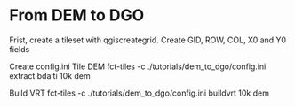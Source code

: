 # From DEM to DGO

Frist, create a tileset with qgiscreategrid. Create GID, ROW, COL, X0 and Y0 fields 
<!-- Modifier le nom des champs dans le code -->

Create config.ini
Tile DEM
fct-tiles -c ./tutorials/dem_to_dgo/config.ini extract bdalti 10k dem

Build VRT
fct-tiles -c ./tutorials/dem_to_dgo/config.ini buildvrt 10k dem
<!-- Non fonctionnel sous windows (commande find + xargs) -->
 